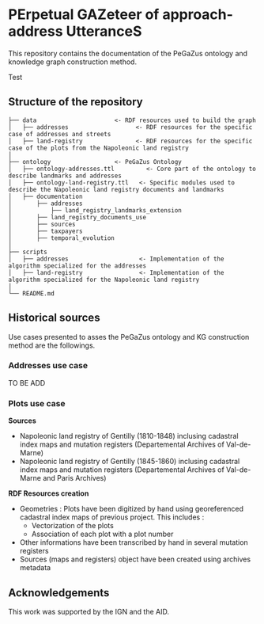 # PErpetual GAZeteer of approach-address UtteranceS

This repository contains the documentation of the PeGaZus ontology and knowledge graph construction method. 

Test

## Structure of the repository
```
├── data                      <- RDF resources used to build the graph
│   ├── addresses                   <- RDF resources for the specific case of addresses and streets
│   ├── land-registry               <- RDF resources for the specific case of the plots from the Napoleonic land registry
│
├── ontology                  <- PeGaZus Ontology
│   ├── ontology-addresses.ttl         <- Core part of the ontology to describe landmarks and addresses
│   ├── ontology-land-registry.ttl   <- Specific modules used to describe the Napoleonic land registry documents and landmarks
│   ├── documentation
│       ├── addresses
│           ├── land_registry_landmarks_extension
│       ├── land_registry_documents_use
│       ├── sources
│       ├── taxpayers
│       ├── temporal_evolution
│
├── scripts
│   ├── addresses                    <- Implementation of the algorithm specialized for the addresses
│   ├── land-registry                <- Implementation of the algorithm specialized for the Napoleonic land registry
│
└── README.md
```

## Historical sources
Use cases presented to asses the PeGaZus ontology and KG construction method are the followings.
### Addresses use case
TO BE ADD
### Plots use case
**Sources**
* Napoleonic land registry of Gentilly (1810-1848) inclusing cadastral index maps and mutation registers (Departemental Archives of Val-de-Marne)
* Napoleonic land registry of Gentilly (1845-1860) inclusing cadastral index maps and mutation registers (Departemental Archives of Val-de-Marne and Paris Archives)

**RDF Resources creation**
* Geometries : Plots have been digitized by hand using georeferenced cadastral index maps of previous project. This includes :
    * Vectorization of the plots
    * Association of each plot with a plot number
* Other informations have been transcribed by hand in several mutation registers
* Sources (maps and registers) object have been created using archives metadata

## Acknowledgements
This work was supported by the IGN and the AID.
